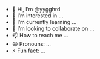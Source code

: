 - 👋 Hi, I’m @yygghrd
- 👀 I’m interested in ...
- 🌱 I’m currently learning ...
- 💞️ I’m looking to collaborate on ...
- 📫 How to reach me ...
- 😄 Pronouns: ...
- ⚡ Fun fact: ...

<!---
yygghrd/yygghrd is a ✨ special ✨ repository because its `README.md` (this file) appears on your GitHub profile.
You can click the Preview link to take a look at your changes.
--->
